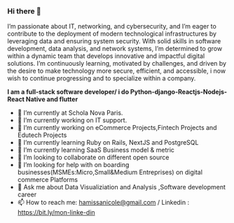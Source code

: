 ### Hi there 👋
I’m passionate about IT, networking, and cybersecurity, and I’m eager to contribute to the deployment of modern technological infrastructures by leveraging data and ensuring system security.
With solid skills in software development, data analysis, and network systems, I’m determined to grow within a dynamic team that develops innovative and impactful digital solutions.
I’m continuously learning, motivated by challenges, and driven by the desire to make technology more secure, efficient, and accessible, i now wish to continue progressing and to specialize within a company.

**I am a full-stack software developer/ i do Python-django-Reactjs-Nodejs-React Native and flutter** 

- 🔭 I’m currently at Schola Nova Paris.
- 🔭 I’m currently working on IT support.
- 🔭 I’m currently working on eCommerce Projects,Fintech Projects and Edutech Projects
- 🌱 I’m currently learning Ruby on Rails, NextJS and PostgreSQL 
- 🌱 I’m currently learning SaaS Business model & metric
- 👯 I’m looking to collaborate on different open source
- 🤔 I’m looking for help with on boarding businesses(MSMEs:Micro,Small&Medium Entreprises) on digital commerce Platforms 
- 💬 Ask me about Data Visualiziation and Analysis ,Software development career
- 📫 How to reach me: hamissanicole@gmail.com / Linkedin : https://bit.ly/mon-linke-din
